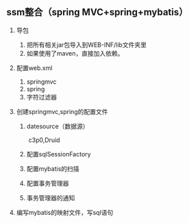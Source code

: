 ## ssm整合（spring MVC+spring+mybatis）

1. 导包

   1. 把所有相关jar包导入到WEB-INF/lib文件夹里
   2. 如果使用了maven，直接加入依赖。

2. 配置web.xml

   1. springmvc
   2. spring
   3. 字符过滤器

3. 创建springmvc,spring的配置文件

   1. datesource（数据源）

      ​	c3p0,Druid

   2. 配置sqlSessionFactory

   3. 配置mybatis的扫描

   4. 配置事务管理器

   5. 事务管理器的通知

4. 编写mybatis的映射文件，写sql语句



